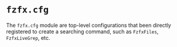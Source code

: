 <!-- markdownlint-disable MD013 MD034 MD033 MD038 MD051 MD040 -->

# `fzfx.cfg`

The `fzfx.cfg` module are top-level configurations that been directly registered to create a searching command, such as `FzfxFiles`, `FzfxLiveGrep`, etc.
